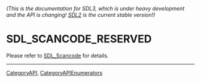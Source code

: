 ###### (This is the documentation for SDL3, which is under heavy development and the API is changing! [SDL2](https://wiki.libsdl.org/SDL2/) is the current stable version!)
# SDL_SCANCODE_RESERVED

Please refer to [SDL_Scancode](SDL_Scancode) for details.

----
[CategoryAPI](CategoryAPI), [CategoryAPIEnumerators](CategoryAPIEnumerators)

